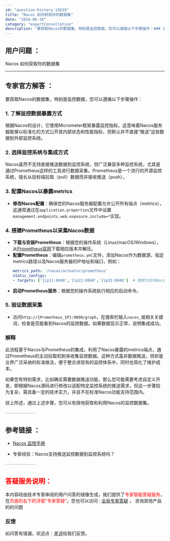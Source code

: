 ```yaml
---
id: "question-history-15639"
title: "Nacos 如何获取你的数据集"
date: "2024-06-18"
category: "expertConsultation"
description: "要获取Nacos的数据集，特别是监控数据，您可以遵循以下步骤操作：### 1. **了解监控数据暴露方式**根据Nacos的设计，它使用Micrometer框架暴露监控指标。这意味着Nacos服务器能够以标准化的方式公开其内部状态和性能指标，但默认并不直接“推送”这些数据到外部监控系统。### 2."
---
```


## 用户问题 ： 
 Nacos 如何获取你的数据集  

---------------
## 专家官方解答 ：

要获取Nacos的数据集，特别是监控数据，您可以遵循以下步骤操作：

### 1. **了解监控数据暴露方式**
根据Nacos的设计，它使用Micrometer框架暴露监控指标。这意味着Nacos服务器能够以标准化的方式公开其内部状态和性能指标，但默认并不直接“推送”这些数据到外部监控系统。

### 2. **选择监控系统与集成方式**
Nacos虽然不支持直接推送数据到监控系统，但广泛兼容多种监控系统，尤其是通过Prometheus这样的工具进行数据采集。Prometheus是一个流行的开源监控系统，擅长从目标端拉取（pull）数据而非接收推送（push）。

### 3. **配置Nacos以暴露metrics**
- **修改Nacos配置**：确保您的Nacos服务器配置允许公开所有端点（metrics），这通常通过在`application.properties`文件中设置`management.endpoints.web.exposure.include=*`实现。
  
### 4. **搭建Prometheus以采集Nacos数据**
- **下载与安装Prometheus**：根据您的操作系统（Linux/macOS/Windows），从[Prometheus官网](https://prometheus.io/download/)下载相应版本并解压。
- **配置Prometheus**：编辑`prometheus.yml`文件，添加Nacos作为数据源，指定metrics路径以及Nacos服务器的IP地址和端口，例如：
  ```yaml
  metrics_path: '/nacos/actuator/prometheus'
  static_configs:
  - targets: ['{ip1}:8848','{ip2}:8848','{ip3}:8848']  # 替换为实际Nacos服务器IP
  ```
- **启动Prometheus服务**：根据您的操作系统执行相应的启动命令。

### 5. **验证数据采集**
- 访问`http://{Prometheus_IP}:9090/graph`，在搜索栏输入`nacos_`或相关关键词，检查是否能看到Nacos的监控数据。如果数据显示正常，说明集成成功。

### 解释
此流程基于Nacos与Prometheus的集成，利用了Nacos暴露的metrics端点，通过Prometheus的主动拉取机制来收集监控数据。这种方式虽非数据推送，但却是业界广泛采纳的标准做法，便于整合进现有的监控体系中，同时也简化了维护成本。

如果您有特别需求，比如确实需要数据推送功能，那么您可能需要考虑自定义开发，即根据Nacos源码进行修改以适配特定监控系统的推送需求，但这一步骤较为复杂，需具备一定的技术实力，并且不在标准Nacos功能支持范围内。

综上所述，通过上述步骤，您可以有效地获取和利用Nacos的监控数据集。


<font color="#949494">---------------</font> 


## 参考链接 ：

* [Nacos 监控手册](https://nacos.io/docs/latest/guide/admin/monitor-guide)
 
 * 专家经验：Nacos支持推送监控数据到监控系统吗？ 


 <font color="#949494">---------------</font> 
 


## <font color="#FF0000">答疑服务说明：</font> 

本内容经由技术专家审阅的用户问答的镜像生成，我们提供了<font color="#FF0000">专家智能答疑服务</font>，在<font color="#FF0000">页面的右下的浮窗”专家答疑“</font>。您也可以访问 : [全局专家答疑](https://answer.opensource.alibaba.com/docs/intro) 。 咨询其他产品的的问题

### 反馈
如问答有错漏，欢迎点：[差评](https://ai.nacos.io/user/feedbackByEnhancerGradePOJOID?enhancerGradePOJOId=15691)给我们反馈。
